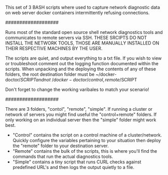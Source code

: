 This set of 3 BASH scripts where used to capture network diagnostic data on web server docker containers intermittently refusing connections. 

###################

Runs most of the standard open source shell network diagnostics tools and communicates to remote servers via SSH. THESE SRCIPTS DO NOT INSTALL THE NETWORK TOOLS, THOSE ARE MANUALLY INSTALLED ON THEIR RESPECTIVE MACHINES BY THE USER.

The scripts are quiet, and output everything to a txt file. If you wish to view or troubleshoot comment out the logging function documented within the scripts. When unpacking and the deploying the contents of any of these folders, the root destination folder must be ~/docker-doctor/$SCRIPT and not ~/docker-doctor/{control, remote}/$SCRIPT 

Don't forget to change the working varibales to match your scenario!

###################

There are 3 folders, "contol", "remote", "simple". If running a cluster or network of servers you might find useful the "control+remote" folders. If only working on an individual server then the "simple" folder might work best.

- "Control" contains the script on a control machine of a cluster/network. Quickly configure the variables pertaining to your situation then deploy the "remote" folder to your destination server.
- "Remote" contains the bulk of the scripts, this is where you'll find the commands that run the actual diagnostics tools.
- "Simple" contains a tiny script that runs CURL checks against predefined URL's and then logs the output quietly to a file.
